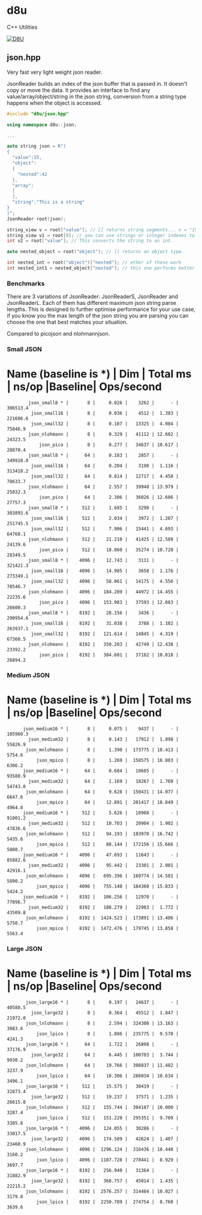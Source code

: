 # d8u
C++ Utilities

[![D8U](http://img.youtube.com/vi/k3paPWOxjRg/0.jpg)](https://www.youtube.com/watch?v=k3paPWOxjRg "D8U")

## json.hpp

Very fast very light weight json reader.

JsonReader builds an index of the json buffer that is passed in. It doesn't copy or move the data.
It provides an interface to find any value/array/object/string in the json string, conversion from a string type happens when the object is accessed.

```c++
#include "d8u/json.hpp"

using namespace d8u::json;

...

auto string json = R"(
{
  "value":15,
  "object":
  {
    "nested":42
  },
  "array":
  [
  ],
  "string":"This is a string"
}
)";
JsonReader root(json);

string_view v = root["value"]; // [] returns string segments... v = "15"
string_view v1 = root[0]; // you can use strings or integer indexes to access values/objects, integers are of course faster.
int v2 = root["value"]; // This converts the string to an int.

auto nested_object = root("object"); // () returns an object type.

int nested_int = root("object")["nested"]; // ether of these work
int nested_int1 = nested_object["nested"]; // this one performs better if you are going to access this root more than once.

```

### Benchmarks

There are 3 variations of JsonReader: JsonReaderS, JsonReader and JsonReaderL. Each of them has different maximum json string parse lengths. This is designed to further optimise performance for your use case, if you know you the max length of the json string you are parsing you can choose the one that best matches your situation.

Compared to picojson and nlohmannjson.

### Small JSON

   Name (baseline is *)   |   Dim   |  Total ms |  ns/op  |Baseline| Ops/second
===============================================================================
            json_small8 * |       8 |     0.026 |    3262 |      - |   306513.4
             json_small16 |       8 |     0.036 |    4512 |  1.383 |   221606.6
             json_small32 |       8 |     0.107 |   13325 |  4.084 |    75046.9
            json_nlohmann |       8 |     0.329 |   41112 | 12.602 |    24323.5
                json_pico |       8 |     0.277 |   34637 | 10.617 |    28870.4
            json_small8 * |      64 |     0.183 |    2857 |      - |   349918.0
             json_small16 |      64 |     0.204 |    3190 |  1.116 |   313418.2
             json_small32 |      64 |     0.814 |   12717 |  4.450 |    78633.7
            json_nlohmann |      64 |     2.557 |   39948 | 13.979 |    25032.3
                json_pico |      64 |     2.306 |   36026 | 12.606 |    27757.3
            json_small8 * |     512 |     1.685 |    3290 |      - |   303893.6
             json_small16 |     512 |     2.034 |    3972 |  1.207 |   251745.5
             json_small32 |     512 |     7.906 |   15441 |  4.693 |    64760.1
            json_nlohmann |     512 |    21.210 |   41425 | 12.589 |    24139.6
                json_pico |     512 |    18.060 |   35274 | 10.720 |    28349.5
            json_small8 * |    4096 |    12.743 |    3111 |      - |   321421.3
             json_small16 |    4096 |    14.985 |    3658 |  1.176 |   273349.1
             json_small32 |    4096 |    58.061 |   14175 |  4.556 |    70546.7
            json_nlohmann |    4096 |   184.209 |   44972 | 14.455 |    22235.6
                json_pico |    4096 |   153.983 |   37593 | 12.083 |    26600.3
            json_small8 * |    8192 |    28.156 |    3436 |      - |   290954.6
             json_small16 |    8192 |    31.038 |    3788 |  1.102 |   263937.1
             json_small32 |    8192 |   121.614 |   14845 |  4.319 |    67360.5
            json_nlohmann |    8192 |   350.203 |   42749 | 12.438 |    23392.2
                json_pico |    8192 |   304.601 |   37182 | 10.818 |    26894.2



### Medium JSON

   Name (baseline is *)   |   Dim   |  Total ms |  ns/op  |Baseline| Ops/second
===============================================================================
          json_medium16 * |       8 |     0.075 |    9437 |      - |   105960.3
            json_medium32 |       8 |     0.143 |   17912 |  1.898 |    55826.9
           json_mnlohmann |       8 |     1.390 |  173775 | 18.413 |     5754.6
               json_mpico |       8 |     1.269 |  158575 | 16.803 |     6306.2
          json_medium16 * |      64 |     0.684 |   10685 |      - |    93580.9
            json_medium32 |      64 |     1.169 |   18267 |  1.709 |    54743.0
           json_mnlohmann |      64 |     9.628 |  150431 | 14.077 |     6647.6
               json_mpico |      64 |    12.891 |  201417 | 18.849 |     4964.8
          json_medium16 * |     512 |     5.626 |   10988 |      - |    91001.2
            json_medium32 |     512 |    10.703 |   20904 |  1.902 |    47836.6
           json_mnlohmann |     512 |    94.193 |  183970 | 16.742 |     5435.6
               json_mpico |     512 |    88.144 |  172156 | 15.666 |     5808.7
          json_medium16 * |    4096 |    47.693 |   11643 |      - |    85882.6
            json_medium32 |    4096 |    95.442 |   23301 |  2.001 |    42916.1
           json_mnlohmann |    4096 |   695.396 |  169774 | 14.581 |     5890.2
               json_mpico |    4096 |   755.140 |  184360 | 15.833 |     5424.2
          json_medium16 * |    8192 |   106.256 |   12970 |      - |    77096.7
            json_medium32 |    8192 |   188.279 |   22983 |  1.772 |    43509.8
           json_mnlohmann |    8192 |  1424.523 |  173891 | 13.406 |     5750.7
               json_mpico |    8192 |  1472.476 |  179745 | 13.858 |     5563.4



### Large JSON

   Name (baseline is *)   |   Dim   |  Total ms |  ns/op  |Baseline| Ops/second
===============================================================================
           json_large16 * |       8 |     0.197 |   24637 |      - |    40588.5
             json_large32 |       8 |     0.364 |   45512 |  1.847 |    21972.0
           json_lnlohmann |       8 |     2.594 |  324300 | 13.163 |     3083.6
               json_lpico |       8 |     1.886 |  235775 |  9.570 |     4241.3
           json_large16 * |      64 |     1.722 |   26898 |      - |    37176.9
             json_large32 |      64 |     6.445 |  100703 |  3.744 |     9930.2
           json_lnlohmann |      64 |    19.766 |  308837 | 11.482 |     3237.9
               json_lpico |      64 |    18.306 |  286034 | 10.634 |     3496.1
           json_large16 * |     512 |    15.575 |   30419 |      - |    32873.4
             json_large32 |     512 |    19.237 |   37571 |  1.235 |    26615.8
           json_lnlohmann |     512 |   155.744 |  304187 | 10.000 |     3287.4
               json_lpico |     512 |   151.220 |  295351 |  9.709 |     3385.8
           json_large16 * |    4096 |   124.055 |   30286 |      - |    33017.5
             json_large32 |    4096 |   174.589 |   42624 |  1.407 |    23460.9
           json_lnlohmann |    4096 |  1296.124 |  316436 | 10.448 |     3160.2
               json_lpico |    4096 |  1107.728 |  270441 |  8.929 |     3697.7
           json_large16 * |    8192 |   256.940 |   31364 |      - |    31882.9
             json_large32 |    8192 |   368.757 |   45014 |  1.435 |    22215.2
           json_lnlohmann |    8192 |  2576.257 |  314484 | 10.027 |     3179.8
               json_lpico |    8192 |  2250.789 |  274754 |  8.760 |     3639.6

